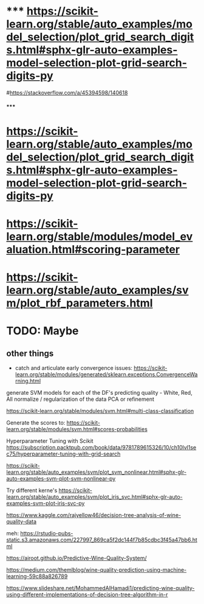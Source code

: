 # *** https://scikit-learn.org/stable/auto_examples/model_selection/plot_grid_search_digits.html#sphx-glr-auto-examples-model-selection-plot-grid-search-digits-py
#https://stackoverflow.com/a/45394598/140618
#### *** 
# https://scikit-learn.org/stable/auto_examples/model_selection/plot_grid_search_digits.html#sphx-glr-auto-examples-model-selection-plot-grid-search-digits-py
####
# https://scikit-learn.org/stable/modules/model_evaluation.html#scoring-parameter
# https://scikit-learn.org/stable/auto_examples/svm/plot_rbf_parameters.html




# TODO: Maybe

## other things
- catch and articulate early convergence issues: https://scikit-learn.org/stable/modules/generated/sklearn.exceptions.ConvergenceWarning.html


generate SVM models for each of the DF's predicting quality - White, Red, All
normalize / regularization of the data
PCA or refinement

https://scikit-learn.org/stable/modules/svm.html#multi-class-classification

Generate the scores to: https://scikit-learn.org/stable/modules/svm.html#scores-probabilities

Hyperparameter Tuning with Scikit https://subscription.packtpub.com/book/data/9781789615326/10/ch10lvl1sec75/hyperparameter-tuning-with-grid-search

https://scikit-learn.org/stable/auto_examples/svm/plot_svm_nonlinear.html#sphx-glr-auto-examples-svm-plot-svm-nonlinear-py

Try different kerne's
https://scikit-learn.org/stable/auto_examples/svm/plot_iris_svc.html#sphx-glr-auto-examples-svm-plot-iris-svc-py




https://www.kaggle.com/rajyellow46/decision-tree-analysis-of-wine-quality-data

meh: https://rstudio-pubs-static.s3.amazonaws.com/227997_869ca5f2dc144f7b85cdbc3f45a47bb6.html

https://airoot.github.io/Predictive-Wine-Quality-System/

https://medium.com/themlblog/wine-quality-prediction-using-machine-learning-59c88a826789

https://www.slideshare.net/MohammedAlHamadi1/predicting-wine-quality-using-different-implementations-of-decision-tree-algorithm-in-r